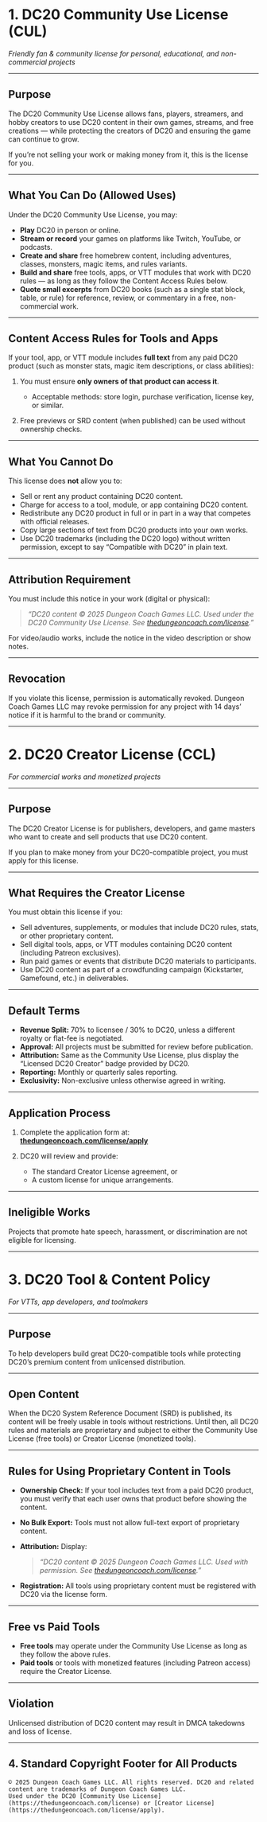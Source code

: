 # **1. DC20 Community Use License (CUL)**

*Friendly fan & community license for personal, educational, and non-commercial projects*

---

## **Purpose**

The DC20 Community Use License allows fans, players, streamers, and hobby creators to use DC20 content in their own games, streams, and free creations — while protecting the creators of DC20 and ensuring the game can continue to grow.

If you’re not selling your work or making money from it, this is the license for you.

---

## **What You Can Do (Allowed Uses)**

Under the DC20 Community Use License, you may:

* **Play** DC20 in person or online.
* **Stream or record** your games on platforms like Twitch, YouTube, or podcasts.
* **Create and share** free homebrew content, including adventures, classes, monsters, magic items, and rules variants.
* **Build and share** free tools, apps, or VTT modules that work with DC20 rules — as long as they follow the Content Access Rules below.
* **Quote small excerpts** from DC20 books (such as a single stat block, table, or rule) for reference, review, or commentary in a free, non-commercial work.

---

## **Content Access Rules for Tools and Apps**

If your tool, app, or VTT module includes **full text** from any paid DC20 product (such as monster stats, magic item descriptions, or class abilities):

1. You must ensure **only owners of that product can access it**.

   * Acceptable methods: store login, purchase verification, license key, or similar.
2. Free previews or SRD content (when published) can be used without ownership checks.

---

## **What You Cannot Do**

This license does **not** allow you to:

* Sell or rent any product containing DC20 content.
* Charge for access to a tool, module, or app containing DC20 content.
* Redistribute any DC20 product in full or in part in a way that competes with official releases.
* Copy large sections of text from DC20 products into your own works.
* Use DC20 trademarks (including the DC20 logo) without written permission, except to say “Compatible with DC20” in plain text.

---

## **Attribution Requirement**

You must include this notice in your work (digital or physical):

> *“DC20 content © 2025 Dungeon Coach Games LLC. Used under the DC20 Community Use License. See [thedungeoncoach.com/license](https://thedungeoncoach.com/license).”*

For video/audio works, include the notice in the video description or show notes.

---

## **Revocation**

If you violate this license, permission is automatically revoked. Dungeon Coach Games LLC may revoke permission for any project with 14 days’ notice if it is harmful to the brand or community.

---

# **2. DC20 Creator License (CCL)**

*For commercial works and monetized projects*

---

## **Purpose**

The DC20 Creator License is for publishers, developers, and game masters who want to create and sell products that use DC20 content.

If you plan to make money from your DC20-compatible project, you must apply for this license.

---

## **What Requires the Creator License**

You must obtain this license if you:

* Sell adventures, supplements, or modules that include DC20 rules, stats, or other proprietary content.
* Sell digital tools, apps, or VTT modules containing DC20 content (including Patreon exclusives).
* Run paid games or events that distribute DC20 materials to participants.
* Use DC20 content as part of a crowdfunding campaign (Kickstarter, Gamefound, etc.) in deliverables.

---

## **Default Terms**

* **Revenue Split:** 70% to licensee / 30% to DC20, unless a different royalty or flat-fee is negotiated.
* **Approval:** All projects must be submitted for review before publication.
* **Attribution:** Same as the Community Use License, plus display the “Licensed DC20 Creator” badge provided by DC20.
* **Reporting:** Monthly or quarterly sales reporting.
* **Exclusivity:** Non-exclusive unless otherwise agreed in writing.

---

## **Application Process**

1. Complete the application form at: **[thedungeoncoach.com/license/apply](https://thedungeoncoach.com/license/apply)**
2. DC20 will review and provide:

   * The standard Creator License agreement, or
   * A custom license for unique arrangements.

---

## **Ineligible Works**

Projects that promote hate speech, harassment, or discrimination are not eligible for licensing.

---

# **3. DC20 Tool & Content Policy**

*For VTTs, app developers, and toolmakers*

---

## **Purpose**

To help developers build great DC20-compatible tools while protecting DC20’s premium content from unlicensed distribution.

---

## **Open Content**

When the DC20 System Reference Document (SRD) is published, its content will be freely usable in tools without restrictions. Until then, all DC20 rules and materials are proprietary and subject to either the Community Use License (free tools) or Creator License (monetized tools).

---

## **Rules for Using Proprietary Content in Tools**

* **Ownership Check:** If your tool includes text from a paid DC20 product, you must verify that each user owns that product before showing the content.
* **No Bulk Export:** Tools must not allow full-text export of proprietary content.
* **Attribution:** Display:

  > *“DC20 content © 2025 Dungeon Coach Games LLC. Used with permission. See [thedungeoncoach.com/license](https://thedungeoncoach.com/license).”*
* **Registration:** All tools using proprietary content must be registered with DC20 via the license form.

---

## **Free vs Paid Tools**

* **Free tools** may operate under the Community Use License as long as they follow the above rules.
* **Paid tools** or tools with monetized features (including Patreon access) require the Creator License.

---

## **Violation**

Unlicensed distribution of DC20 content may result in DMCA takedowns and loss of license.

---

## **4. Standard Copyright Footer for All Products**

```
© 2025 Dungeon Coach Games LLC. All rights reserved. DC20 and related content are trademarks of Dungeon Coach Games LLC.  
Used under the DC20 [Community Use License](https://thedungeoncoach.com/license) or [Creator License](https://thedungeoncoach.com/license/apply).
```
